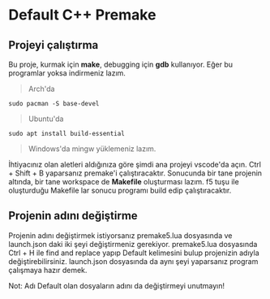 # Default C++ Premake

## Projeyi çalıştırma

Bu proje, kurmak için **make**, debugging için **gdb** kullanıyor.
Eğer bu programlar yoksa indirmeniz lazım.
>Arch'da
```
sudo pacman -S base-devel
```
>Ubuntu'da
```
sudo apt install build-essential
```
>Windows'da mingw yüklemeniz lazım.

İhtiyacınız olan aletleri aldığınıza göre şimdi ana projeyi vscode'da
açın. Ctrl + Shift + B yaparsanız premake'i çalıştıracaktır. Sonucunda
bir tane projenin altında, bir tane workspace de **Makefile** oluşturması
lazım. f5 tuşu ile oluşturduğu Makefile lar sonucu programı build edip
çalıştıracaktır.

## Projenin adını değiştirme

Projenin adını değiştirmek istiyorsanız premake5.lua
dosyasında ve launch.json daki iki şeyi değiştirmeniz
gerekiyor. premake5.lua dosyasında Ctrl + H ile
find and replace yapıp Default kelimesini bulup
projenizin adıyla değiştirebilirsiniz. launch.json
dosyasında da aynı şeyi yaparsanız program
çalışmaya hazır demek.

Not: Adı Default olan dosyaların adını da değiştirmeyi
unutmayın!